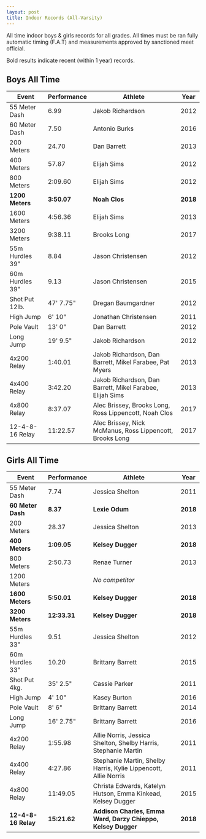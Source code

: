 ```yaml
---
layout: post
title: Indoor Records (All-Varsity)
---
```

All time indoor boys & girls records for all grades. All times must be ran fully automatic timing (F.A.T) and measurements approved by sanctioned meet official.

Bold results indicate recent (within 1 year) records.

## Boys All Time

| Event           | Performance | Athlete                                                   | Year     |
| --------------- | ----------- | --------------------------------------------------------- | -------- |
| 55 Meter Dash   | 6.99        | Jakob Richardson                                          | 2012     |
| 60 Meter Dash   | 7.50        | Antonio Burks                                             | 2016     |
| 200 Meters      | 24.70       | Dan Barrett                                               | 2013     |
| 400 Meters      | 57.87       | Elijah Sims                                               | 2012     |
| 800 Meters      | 2:09.60     | Elijah Sims                                               | 2012     |
| **1200 Meters** | **3:50.07** | **Noah Clos**                                             | **2018** |
| 1600 Meters     | 4:56.36     | Elijah Sims                                               | 2013     |
| 3200 Meters     | 9:38.11     | Brooks Long                                               | 2017     |
| 55m Hurdles 39" | 8.84        | Jason Christensen                                         | 2012     |
| 60m Hurdles 39" | 9.13        | Jason Christensen                                         | 2015     |
| Shot Put 12lb.  | 47' 7.75"   | Dregan Baumgardner                                        | 2012     |
| High Jump       | 6' 10"      | Jonathan Christensen                                      | 2011     |
| Pole Vault      | 13' 0"      | Dan Barrett                                               | 2012     |
| Long Jump       | 19' 9.5"    | Jakob Richardson                                          | 2012     |
| 4x200 Relay     | 1:40.01     | Jakob Richardson, Dan Barrett, Mikel Farabee, Pat Myers   | 2013     |
| 4x400 Relay     | 3:42.20     | Jakob Richardson, Dan Barrett, Mikel Farabee, Elijah Sims | 2013     |
| 4x800 Relay     | 8:37.07     | Alec Brissey, Brooks Long, Ross Lippencott, Noah Clos     | 2017     |
| 12-4-8-16 Relay | 11:22.57    | Alec Brissey, Nick McManus, Ross Lippencott, Brooks Long  | 2017     |

## Girls All Time

| Event               | Performance  | Athlete                                                         | Year     |
| ------------------- | ------------ | --------------------------------------------------------------- | -------- |
| 55 Meter Dash       | 7.74         | Jessica Shelton                                                 | 2011     |
| **60 Meter Dash**   | **8.37**     | **Lexie Odum**                                                  | **2018** |
| 200 Meters          | 28.37        | Jessica Shelton                                                 | 2013     |
| **400 Meters**      | **1:09.05**  | **Kelsey Dugger**                                               | **2018** |
| 800 Meters          | 2:50.73      | Renae Turner                                                    | 2013     |
| 1200 Meters          |       | _No competitor_                                                    |      |
| **1600 Meters**     | **5:50.01**  | **Kelsey Dugger**                                               | **2018** |
| **3200 Meters**     | **12:33.31** | **Kelsey Dugger**                                               | **2018** |
| 55m Hurdles 33"     | 9.51         | Jessica Shelton                                                 | 2012     |
| 60m Hurdles 33"     | 10.20        | Brittany Barrett                                                | 2015     |
| Shot Put 4kg.       | 35' 2.5"     | Cassie Parker                                                   | 2011     |
| High Jump           | 4' 10"       | Kasey Burton                                                    | 2016     |
| Pole Vault          | 8' 6"        | Brittany Barrett                                                | 2014     |
| Long Jump           | 16' 2.75"    | Brittany Barrett                                                | 2016     |
| 4x200 Relay         | 1:55.98      | Allie Norris, Jessica Shelton, Shelby Harris, Stephanie Martin  | 2011     |
| 4x400 Relay         | 4:27.86      | Stephanie Martin, Shelby Harris, Kylie Lippencott, Allie Norris | 2011     |
| 4x800 Relay         | 11:49.05     | Christa Edwards, Katelyn Hutson, Emma Kinkead, Kelsey Dugger    | 2015     |
| **12-4-8-16 Relay** | **15:21.62** | **Addison Charles, Emma Ward, Darzy Chieppo, Kelsey Dugger**    | **2018** |
